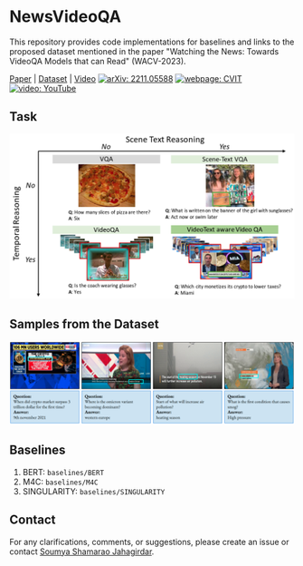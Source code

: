 # NewsVideoQA

This repository provides code implementations for baselines and links to the proposed dataset mentioned in the paper "Watching the News: Towards VideoQA Models that can Read" (WACV-2023).

[Paper](https://arxiv.org/pdf/2211.05588) | [Dataset](https://rrc.cvc.uab.es/?ch=24&com=downloads) | [Video](https://youtu.be/QSXxAkyMpQ0)
[![arXiv: 2211.05588](https://img.shields.io/badge/arXiv-2211.05588-brightgreen.svg)](https://arxiv.org/abs/2211.05588) [![webpage: CVIT](https://img.shields.io/badge/webpage-CVIT-blue.svg)](https://cvit.iiit.ac.in/research/projects/cvit-projects/avlectures) [![video: YouTube](https://img.shields.io/badge/video-YouTube-red.svg)](https://youtu.be/tQEAz2D-7y0) 


## Task
![Task](https://github.com/soumyasj/NewsVideoQA/blob/main/images/task.png?raw=true)

## Samples from the Dataset
![Examples from dataset](https://github.com/soumyasj/NewsVideoQA/blob/main/images/few_examples_from_dataset.png?raw=true)

## Baselines

1. BERT: `baselines/BERT`
2. M4C: `baselines/M4C`
3. SINGULARITY: `baselines/SINGULARITY`

## Contact
For any clarifications, comments, or suggestions, please create an issue or contact [Soumya Shamarao Jahagirdar](https://www.linkedin.com/in/soumya-jahagirdar/).



